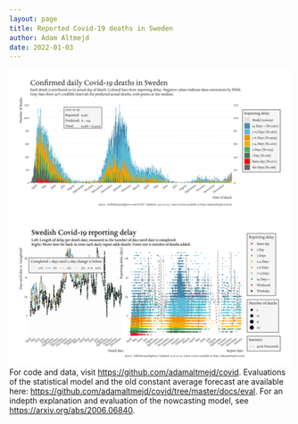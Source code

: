 ```yaml
---
layout: page
title: Reported Covid-19 deaths in Sweden
author: Adam Altmejd
date: 2022-01-03
---
```


![Graph of Swedish Covid-19 deaths with reporting delay.](deaths_lag_sweden_2022-01-03.png "Swedish Covid-19 deaths.")
![Graph of Swedish Covid-19 reporting delay in daily deaths.](lag_trend_sweden_2022-01-03.png "Trend in Swedish Covid-19 mortality reporting delay.")
For code and data, visit <https://github.com/adamaltmejd/covid>.
Evaluations of the statistical model and the old constant average forecast are available here: <https://github.com/adamaltmejd/covid/tree/master/docs/eval>.
For an indepth explanation and evaluation of the nowcasting model, see <https://arxiv.org/abs/2006.06840>.
